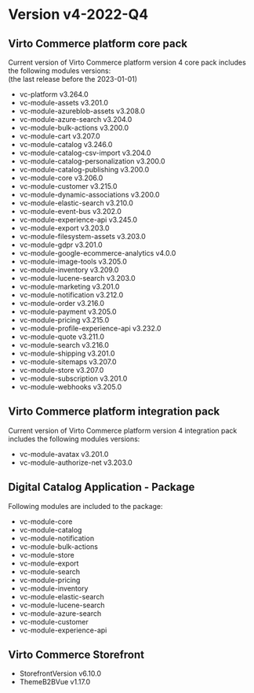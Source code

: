 <h1> Version v4-2022-Q4  </h1>

<h2> Virto Commerce platform core pack </h2> 

Current version of Virto Commerce platform version 4 core pack includes the following modules versions:  
(the last release before the 2023-01-01)

<ul> 
   <li> vc-platform v3.264.0 </li> 
   <li> vc-module-assets v3.201.0 </li> 
   <li> vc-module-azureblob-assets v3.208.0 </li>
   <li> vc-module-azure-search v3.204.0 </li> 
   <li> vc-module-bulk-actions v3.200.0 </li>    
   <li> vc-module-cart v3.207.0 </li> 
   <li> vc-module-catalog v3.246.0 </li> 
   <li> vc-module-catalog-csv-import v3.204.0 </li> 
   <li> vc-module-catalog-personalization v3.200.0</li> 
   <li> vc-module-catalog-publishing v3.200.0 </li> 
   <li> vc-module-core v3.206.0 </li> 
   <li> vc-module-customer v3.215.0  </li>
   <li> vc-module-dynamic-associations v3.200.0  </li> 
   <li> vc-module-elastic-search v3.210.0 </li> 
   <li> vc-module-event-bus v3.202.0 </li> 
   <li> vc-module-experience-api v3.245.0 </li>
   <li> vc-module-export v3.203.0 </li>    
   <li> vc-module-filesystem-assets  v3.203.0 </li> 
   <li> vc-module-gdpr v3.201.0 </li>
   <li> vc-module-google-ecommerce-analytics v4.0.0 </li>
   <li> vc-module-image-tools v3.205.0 </li> 
   <li> vc-module-inventory v3.209.0 </li> 
   <li> vc-module-lucene-search v3.203.0</li> 
   <li> vc-module-marketing v3.201.0 </li> 
   <li> vc-module-notification v3.212.0 </li> 
   <li> vc-module-order v3.216.0</li> 
   <li> vc-module-payment v3.205.0 </li> 
   <li> vc-module-pricing v3.215.0 </li> 
   <li> vc-module-profile-experience-api v3.232.0 </li> 
   <li> vc-module-quote v3.211.0</li> 
   <li> vc-module-search v3.216.0 </li>
   <li> vc-module-shipping v3.201.0 </li>     
   <li> vc-module-sitemaps v3.207.0 </li> 
   <li> vc-module-store v3.207.0 </li> 
   <li> vc-module-subscription v3.201.0</li> 
   <li> vc-module-webhooks v3.205.0 </li> 
</ul> 

<h2> Virto Commerce platform integration pack</h2>  

Current version of Virto Commerce platform version 4 integration pack includes the following modules versions:  

<ul> 
   <li> vc-module-avatax v3.201.0 </li> 
   <li> vc-module-authorize-net v3.203.0 </li>
</ul>

<h2> Digital Catalog Application - Package </h2>

Following modules are included to the package:

<ul> 
   <li> vc-module-core</li>
   <li> vc-module-catalog</li>
   <li> vc-module-notification</li>
   <li> vc-module-bulk-actions</li>
   <li> vc-module-store</li>
   <li> vc-module-export</li>
   <li> vc-module-search</li>
   <li> vc-module-pricing</li>
   <li> vc-module-inventory</li>
   <li> vc-module-elastic-search</li>
   <li> vc-module-lucene-search</li>
   <li> vc-module-azure-search</li>
   <li> vc-module-customer</li>
   <li> vc-module-experience-api</li>
</ul>

<h2> Virto Commerce Storefront</h2>  

<ul> 
  <li>StorefrontVersion v6.10.0</li>
  <li>ThemeB2BVue v1.17.0</li>
</ul>
